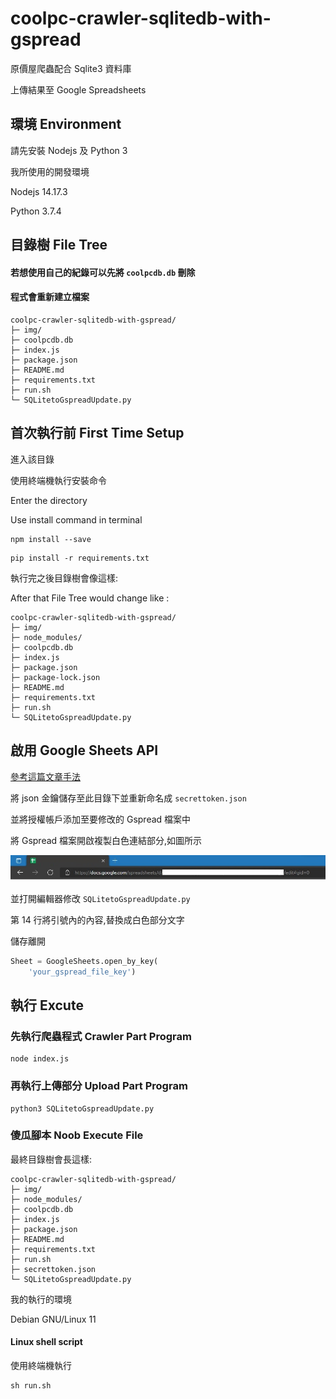 # coolpc-crawler-sqlitedb-with-gspread

原價屋爬蟲配合 Sqlite3 資料庫

上傳結果至 Google Spreadsheets  

## 環境 Environment

請先安裝 Nodejs 及 Python 3

我所使用的開發環境

Nodejs 14.17.3

Python 3.7.4

## 目錄樹 File Tree

#### 若想使用自己的紀錄可以先將 ```coolpcdb.db``` 刪除
#### 程式會重新建立檔案

```
coolpc-crawler-sqlitedb-with-gspread/
├─ img/
├─ coolpcdb.db
├─ index.js
├─ package.json
├─ README.md
├─ requirements.txt
├─ run.sh
└─ SQLitetoGspreadUpdate.py
```

## 首次執行前 First Time Setup

進入該目錄

使用終端機執行安裝命令

Enter the directory

Use install command in terminal 

```shell
npm install --save
```

```shell
pip install -r requirements.txt
```

執行完之後目錄樹會像這樣:

After that File Tree would change like :

```
coolpc-crawler-sqlitedb-with-gspread/
├─ img/
├─ node_modules/
├─ coolpcdb.db
├─ index.js
├─ package.json
├─ package-lock.json
├─ README.md
├─ requirements.txt
├─ run.sh
└─ SQLitetoGspreadUpdate.py
```

## 啟用 Google Sheets API
[參考這篇文章手法](https://www.learncodewithmike.com/2021/06/pandas-and-google-sheets.html)

將 json 金鑰儲存至此目錄下並重新命名成 ``` secrettoken.json ```

並將授權帳戶添加至要修改的 Gspread 檔案中

將 Gspread 檔案開啟複製白色連結部分,如圖所示

<img src = https://raw.githubusercontent.com/vincent-chang-rightfighter/coolpc-crawler-sqlitedb-with-gspread/master/img/sheet_pic.jpg>

並打開編輯器修改 ```SQLitetoGspreadUpdate.py```

第 14 行將引號內的內容,替換成白色部分文字

儲存離開

```py
Sheet = GoogleSheets.open_by_key(
    'your_gspread_file_key')
```

##  執行 Excute


### 先執行爬蟲程式 Crawler Part Program

```shell
node index.js
```

### 再執行上傳部分 Upload Part Program

```shell
python3 SQLitetoGspreadUpdate.py
```

### 傻瓜腳本 Noob Execute File

最終目錄樹會長這樣:
```
coolpc-crawler-sqlitedb-with-gspread/
├─ img/
├─ node_modules/
├─ coolpcdb.db
├─ index.js
├─ package.json
├─ README.md
├─ requirements.txt
├─ run.sh
├─ secrettoken.json
└─ SQLitetoGspreadUpdate.py
```

我的執行的環境

Debian GNU/Linux 11

#### Linux shell script
使用終端機執行

```shell
sh run.sh
```
#### 